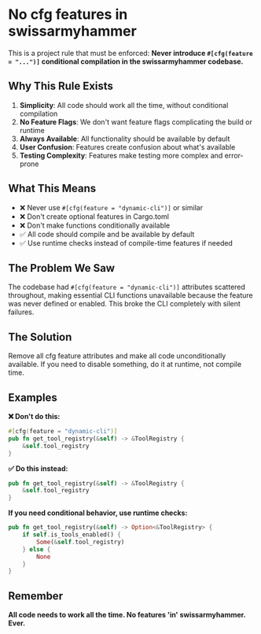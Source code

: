 # No cfg features in swissarmyhammer

This is a project rule that must be enforced: **Never introduce `#[cfg(feature = "...")]` conditional compilation in the swissarmyhammer codebase.**

## Why This Rule Exists

1. **Simplicity**: All code should work all the time, without conditional compilation
2. **No Feature Flags**: We don't want feature flags complicating the build or runtime
3. **Always Available**: All functionality should be available by default
4. **User Confusion**: Features create confusion about what's available
5. **Testing Complexity**: Features make testing more complex and error-prone

## What This Means

- ❌ Never use `#[cfg(feature = "dynamic-cli")]` or similar
- ❌ Don't create optional features in Cargo.toml  
- ❌ Don't make functions conditionally available
- ✅ All code should compile and be available by default
- ✅ Use runtime checks instead of compile-time features if needed

## The Problem We Saw

The codebase had `#[cfg(feature = "dynamic-cli")]` attributes scattered throughout, making essential CLI functions unavailable because the feature was never defined or enabled. This broke the CLI completely with silent failures.

## The Solution

Remove all cfg feature attributes and make all code unconditionally available. If you need to disable something, do it at runtime, not compile time.

## Examples

**❌ Don't do this:**
```rust
#[cfg(feature = "dynamic-cli")]
pub fn get_tool_registry(&self) -> &ToolRegistry {
    &self.tool_registry
}
```

**✅ Do this instead:**
```rust
pub fn get_tool_registry(&self) -> &ToolRegistry {
    &self.tool_registry
}
```

**If you need conditional behavior, use runtime checks:**
```rust
pub fn get_tool_registry(&self) -> Option<&ToolRegistry> {
    if self.is_tools_enabled() {
        Some(&self.tool_registry)
    } else {
        None
    }
}
```

## Remember

**All code needs to work all the time. No features 'in' swissarmyhammer. Ever.**